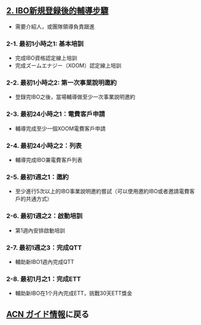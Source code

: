 ## [2. IBO新規登録後的輔導步驟](12_NEW_CN.MD)
* 需要介紹人，或團隊領導負責跟進

### 2-1. 最初1小時之1: 基本培訓
* 完成IBO資格認定線上培訓
* 完成ズームエナジー（XOOM）認定線上培訓

### 2-2. 最初1小時之2: 第一次事業說明邀約
* 登錄完IBO之後，當場輔導做至少一次事業說明邀約

### 2-3. 最初24小時之1：電費客戶申請
* 輔導完成至少一個XOOM電費客戶申請

### 2-4. 最初24小時之2：列表
* 輔導完成IBO兼電費客戶列表

### 2-5. 最初1週之1：邀約
* 至少進行5次以上的IBO事業說明邀約嘗試（可以使用邀約IBO或者邀請電費客戶的共通方式）

### 2-6. 最初1週之2：啟動培訓
* 第1週內安排啟動培訓

### 2-7. 最初1週之3：完成QTT
* 輔助新IBO1週內完成QTT

### 2-8. 最初1月之1：完成ETT
* 輔助新IBO在1个月內完成ETT，挑戰30天ETT獎金

## [ACN ガイド情報](10_GID.MD)に戻る